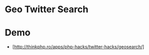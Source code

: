 # Geo Twitter Search

# Demo

* [http://thinkphp.ro/apps/php-hacks/twitter-hacks/geosearch/]
 
[http://thinkphp.ro/apps/php-hacks/twitter-hacks/geosearch/]: http://thinkphp.ro/apps/php-hacks/twitter-hacks/geosearch/
